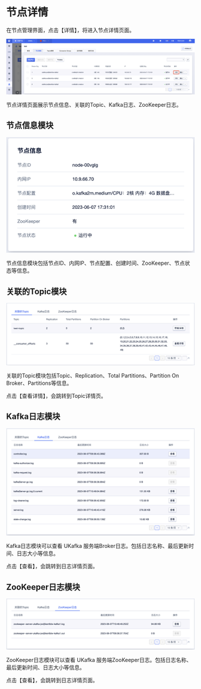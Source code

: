 # 节点详情

在节点管理界面，点击【详情】，将进入节点详情页面。

![img](/images/guide/node/detail_button.png)

节点详情页面展示节点信息、关联的Topic、Kafka日志、ZooKeeper日志。

## 节点信息模块

![img](/images/guide/node/detail_nodeinfo.png)

节点信息模块包括节点ID、内网IP、节点配置、创建时间、ZooKeeper、节点状态等信息。

## 关联的Topic模块

![img](/images/guide/node/detail_topic.png)

关联的Topic模块包括Topic、Replication、Total Partitions、Partition On Broker、Partitions等信息。

点击【查看详情】，会跳转到Topic详情页。

## Kafka日志模块

![img](/images/guide/node/detail_kafkalog.png)

Kafka日志模块可以查看 UKafka 服务端Broker日志。包括日志名称、最后更新时间、日志大小等信息。

点击【查看】，会跳转到日志详情页面。

## ZooKeeper日志模块

![img](/images/guide/node/detail_zookeeperlog.png)

ZooKeeper日志模块可以查看 UKafka 服务端ZooKeeper日志。包括日志名称、最后更新时间、日志大小等信息。

点击【查看】，会跳转到日志详情页面。
